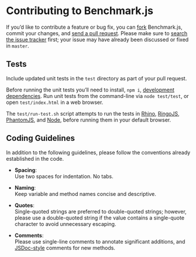 # Contributing to Benchmark.js

If you’d like to contribute a feature or bug fix, you can [fork](https://help.github.com/articles/fork-a-repo/) Benchmark.js, commit your changes, and [send a pull request](https://help.github.com/articles/using-pull-requests/).
Please make sure to [search the issue tracker](https://github.com/bestiejs/benchmark.js/issues) first; your issue may have already been discussed or fixed in `master`.

## Tests

Include updated unit tests in the `test` directory as part of your pull request.

Before running the unit tests you’ll need to install, `npm i`, [development dependencies](https://docs.npmjs.com/files/package.json#devdependencies).
Run unit tests from the command-line via `node test/test`, or open `test/index.html` in a web browser.

The `test/run-test.sh` script attempts to run the tests in [Rhino](https://developer.mozilla.org/en-US/docs/Mozilla/Projects/Rhino), [RingoJS](http://ringojs.org/), [PhantomJS](http://phantomjs.org/), and [Node](http://nodejs.org/), before running them in your default browser.

## Coding Guidelines

In addition to the following guidelines, please follow the conventions already established in the code.

- **Spacing**:<br>
  Use two spaces for indentation. No tabs.

- **Naming**:<br>
  Keep variable and method names concise and descriptive.

- **Quotes**:<br>
  Single-quoted strings are preferred to double-quoted strings; however, please use a double-quoted string if the value contains a single-quote character to avoid unnecessary escaping.

- **Comments**:<br>
  Please use single-line comments to annotate significant additions, and [JSDoc-style](http://www.2ality.com/2011/08/jsdoc-intro.html) comments for new methods.
